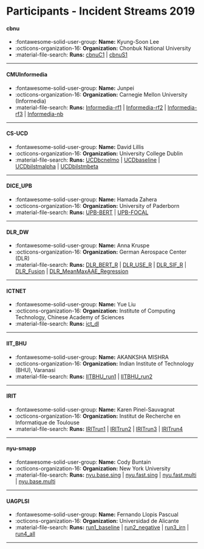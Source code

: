 # Participants - Incident Streams 2019 

#### cbnu
 - :fontawesome-solid-user-group: **Name:** Kyung-Soon Lee
 - :octicons-organization-16: **Organization:** Chonbuk National University
 - :material-file-search: **Runs:** [cbnuC1](./runs.md#cbnuc1) | [cbnuS1](./runs.md#cbnus1)

---
#### CMUInformedia
 - :fontawesome-solid-user-group: **Name:** Junpei
 - :octicons-organization-16: **Organization:** Carnegie Mellon University (Informedia)
 - :material-file-search: **Runs:** [Informedia-rf1](./runs.md#informedia-rf1) | [Informedia-rf2](./runs.md#informedia-rf2) | [Informedia-rf3](./runs.md#informedia-rf3) | [Informedia-nb](./runs.md#informedia-nb)

---
#### CS-UCD
 - :fontawesome-solid-user-group: **Name:** David Lillis
 - :octicons-organization-16: **Organization:** University College Dublin
 - :material-file-search: **Runs:** [UCDbcnelmo](./runs.md#ucdbcnelmo) | [UCDbaseline](./runs.md#ucdbaseline) | [UCDbilstmalpha](./runs.md#ucdbilstmalpha) | [UCDbilstmbeta](./runs.md#ucdbilstmbeta)

---
#### DICE_UPB
 - :fontawesome-solid-user-group: **Name:** Hamada Zahera
 - :octicons-organization-16: **Organization:** University of Paderborn
 - :material-file-search: **Runs:** [UPB-BERT](./runs.md#upb-bert) | [UPB-FOCAL](./runs.md#upb-focal)

---
#### DLR_DW
 - :fontawesome-solid-user-group: **Name:** Anna Kruspe
 - :octicons-organization-16: **Organization:** German Aerospace Center (DLR)
 - :material-file-search: **Runs:** [DLR_BERT_R](./runs.md#dlr_bert_r) | [DLR_USE_R](./runs.md#dlr_use_r) | [DLR_SIF_R](./runs.md#dlr_sif_r) | [DLR_Fusion](./runs.md#dlr_fusion) | [DLR_MeanMaxAAE_Regression](./runs.md#dlr_meanmaxaae_regression)

---
#### ICTNET
 - :fontawesome-solid-user-group: **Name:**  Yue Liu
 - :octicons-organization-16: **Organization:** Institute of Computing Technology, Chinese Academy of Sciences
 - :material-file-search: **Runs:** [ict_dl](./runs.md#ict_dl)

---
#### IIT_BHU
 - :fontawesome-solid-user-group: **Name:** AKANKSHA MISHRA
 - :octicons-organization-16: **Organization:** Indian Institute of Technology (BHU), Varanasi
 - :material-file-search: **Runs:** [IITBHU_run1](./runs.md#iitbhu_run1) | [IITBHU_run2](./runs.md#iitbhu_run2)

---
#### IRIT
 - :fontawesome-solid-user-group: **Name:** Karen Pinel-Sauvagnat
 - :octicons-organization-16: **Organization:** Institut de Recherche en Informatique de Toulouse
 - :material-file-search: **Runs:** [IRITrun1](./runs.md#iritrun1) | [IRITrun2](./runs.md#iritrun2) | [IRITrun3](./runs.md#iritrun3) | [IRITrun4](./runs.md#iritrun4)

---
#### nyu-smapp
 - :fontawesome-solid-user-group: **Name:** Cody Buntain
 - :octicons-organization-16: **Organization:** New York University
 - :material-file-search: **Runs:** [nyu.base.sing](./runs.md#nyubasesing) | [nyu.fast.sing](./runs.md#nyufastsing) | [nyu.fast.multi](./runs.md#nyufastmulti) | [nyu.base.multi](./runs.md#nyubasemulti)

---
#### UAGPLSI
 - :fontawesome-solid-user-group: **Name:** Fernando Llopis Pascual
 - :octicons-organization-16: **Organization:** Universidad de Alicante
 - :material-file-search: **Runs:** [run1_baseline](./runs.md#run1_baseline) | [run2_negative](./runs.md#run2_negative) | [run3_irn](./runs.md#run3_irn) | [run4_all](./runs.md#run4_all)

---
